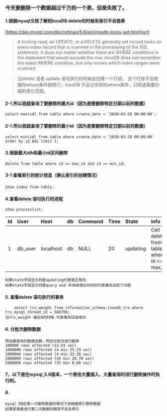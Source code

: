 ### 今天要删除一个数据超过千万的一个表，但是失败了。


#### 1.根据mysql文档了解到**InnoDB delete的时候有索引不会锁表**

[https://dev.mysql.com/doc/refman/5.6/en/innodb-locks-set.html](url)
> A locking read, an UPDATE, or a DELETE generally set record locks on every index record that is scanned in the processing of the SQL statement. It does not matter whether there are WHERE conditions in the statement that would exclude the row. InnoDB does not remember the exact WHERE condition, but only knows which index ranges were scanned. 

> 当delete 或者 update 语句执行的时候会创建一个行锁。
> 这个行锁不会根据你where条件排除行，InnoDB 不会记住你的where条件，只知道需要扫描的索引范围。

#### 2-1.所以我就查询了要删除的最大id（因为是要删除特定日期以前的数据）
    select max(id) from table where create_date < '2020-03-28 00:00:00';

#### 2-1.所以我就查询了要删除的最小id（因为是要删除特定日期以前的数据）
    select min(id) from table where create_date < '2020-03-28 00:00:00' order by id ASC limit 1;

#### 3.根据最大idh和最小id区间删除
    delete from table where id <= max_id and id >= min_id;

#### 3-1 查看索引的统计信息（确认索引的创建情况）
	show index from table；

#### 4.查看delete 语句执行的进程
    show processlist;

| Id  | User  | Host  |  db |  Command |  Time| State | info
|:----------|:----------|:----------|:----------|:----------|:----------|:----------|:----------
| 1   | db_user   | localhost  | db    | NULL    | 20   | updating  |Cell  delete from table where id <= max_id;   |

	如果state字段显示的是updating代表是正常的
    如果state字段显示的是query end 并持续很长时间则代表事务出现了问题

#### 5. 查看delete 语句执行的事务
        select trx_weight from information_schema.innodb_trx where trx_mysql_thread_id = 566708; 
	当trx_weight 接近0的时候 代表事务回滚成功 

#### 6. 分批次删除数据
    预估要查询的数据总数，然后分批次进行删除 
    100000 rows affected (12.43 sec)
    1000000 rows affected (4 min 25.29 sec)
    1000000 rows affected (4 min 33.30 sec)
    2000000 rows affected (10 min 20.78 sec)
    5000000 rows affected (35 min 8.08 sec) 
#### 7，以下是在mysql_5.6版本，一个表会大量插入，大量查询时进行删除操作时执行的。

#### 8. 
	mysql DB在第一次删除数据的情况下会根据索引删除数据
    如果紧接着进行第二次数据的删除不会走索引
